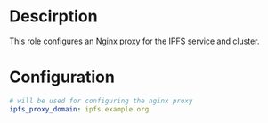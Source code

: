 # Descirption

This role configures an Nginx proxy for the IPFS service and cluster.

# Configuration

```yml
# will be used for configuring the nginx proxy
ipfs_proxy_domain: ipfs.example.org
```
